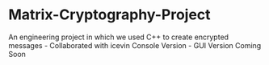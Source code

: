 # Matrix-Cryptography-Project
An engineering project in which we used C++ to create encrypted messages - Collaborated with icevin
Console Version - GUI Version Coming Soon

